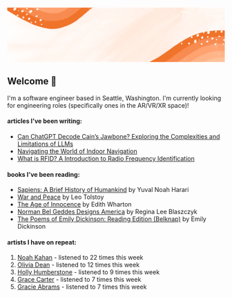 ![](https://github.com/grace-raper/grace-raper/blob/main/github-readme-header.gif)
## Welcome 👋
I'm a software engineer based in Seattle, Washington. I'm currently looking for engineering roles (specifically ones in the AR/VR/XR space)!

#### articles I've been writing: 
- [Can ChatGPT Decode Cain’s Jawbone? Exploring the Complexities and Limitations of LLMs](https://medium.com/@graceiraper/can-chatgtp-decode-cains-jawbone-f1b479cf083e)
- [Navigating the World of Indoor Navigation](https://medium.com/@graceiraper/navigating-the-world-of-indoor-navigation-7b71f15d72c4)
- [What is RFID? A Introduction to Radio Frequency Identification](https://medium.com/@graceiraper/what-is-rfid-technology-615c47b8c411)
#### books I've been reading:

   <!-- GOODREADS-LIST:START -->
- [Sapiens: A Brief History of Humankind](https://www.goodreads.com/review/show/4876143489?utm_medium=api&utm_source=rss) by Yuval Noah Harari
- [War and Peace](https://www.goodreads.com/review/show/6021540415?utm_medium=api&utm_source=rss) by Leo Tolstoy
- [The Age of Innocence](https://www.goodreads.com/review/show/5929133234?utm_medium=api&utm_source=rss) by Edith Wharton
- [Norman Bel Geddes Designs America](https://www.goodreads.com/review/show/5412346892?utm_medium=api&utm_source=rss) by Regina Lee Blaszczyk
- [The Poems of Emily Dickinson: Reading Edition (Belknap)](https://www.goodreads.com/review/show/5444557066?utm_medium=api&utm_source=rss) by Emily Dickinson
<!-- GOODREADS-LIST:END -->

#### artists I have on repeat:
<!-- LASTFM-TOP-ARTIST:START -->
1. [Noah Kahan](https://www.last.fm/music/Noah+Kahan) - listened to 22 times this week
2. [Olivia Dean](https://www.last.fm/music/Olivia+Dean) - listened to 12 times this week
3. [Holly Humberstone](https://www.last.fm/music/Holly+Humberstone) - listened to 9 times this week
4. [Grace Carter](https://www.last.fm/music/Grace+Carter) - listened to 7 times this week
5. [Gracie Abrams](https://www.last.fm/music/Gracie+Abrams) - listened to 7 times this week
<!-- LASTFM-TOP-ARTIST:STOP -->

<!--
**grace-raper/grace-raper** is a ✨ _special_ ✨ repository because its `README.md` (this file) appears on your GitHub profile.

Here are some ideas to get you started:

- 🔭 I’m currently working on ...
- 🌱 I’m currently learning ...
- 👯 I’m looking to collaborate on ...
- 🤔 I’m looking for help with ...
- 💬 Ask me about ...
- 📫 How to reach me: ...
- 😄 Pronouns: ...
- ⚡ Fun fact: ...
- 🔭 I’m currently on a journey to build **great** things
- 🌱 I’m currently learning **everything** 🤓
- 🤝 I’m looking for help with **finding projects to contribute to!**
- 💬 Ask me about **open source, web development, and community management**
- 📫 Reach me out at
<div>
<details>
  <summary>🧑 More about me</summary>
</details>
</p>
-->
